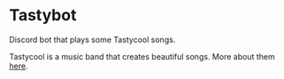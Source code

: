 # Tastybot
Discord bot that plays some Tastycool songs.

Tastycool is a music band that creates beautiful songs.
More about them [here](https://www.tastycoolmusic.com/).
